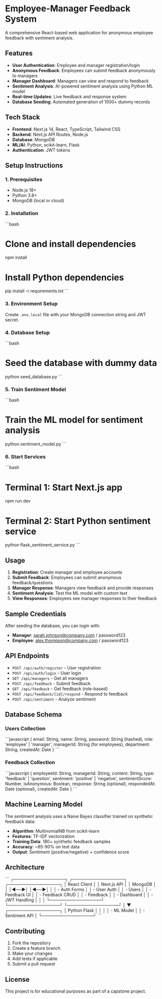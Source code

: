 # Employee-Manager Feedback System

A comprehensive React-based web application for anonymous employee feedback with sentiment analysis.

## Features

- **User Authentication**: Employee and manager registration/login
- **Anonymous Feedback**: Employees can submit feedback anonymously to managers
- **Manager Dashboard**: Managers can view and respond to feedback
- **Sentiment Analysis**: AI-powered sentiment analysis using Python ML model
- **Real-time Updates**: Live feedback and response system
- **Database Seeding**: Automated generation of 1000+ dummy records

## Tech Stack

- **Frontend**: Next.js 14, React, TypeScript, Tailwind CSS
- **Backend**: Next.js API Routes, Node.js
- **Database**: MongoDB
- **ML/AI**: Python, scikit-learn, Flask
- **Authentication**: JWT tokens

## Setup Instructions

### 1. Prerequisites

- Node.js 18+ 
- Python 3.8+
- MongoDB (local or cloud)

### 2. Installation

\`\`\`bash
# Clone and install dependencies
npm install

# Install Python dependencies
pip install -r requirements.txt
\`\`\`

### 3. Environment Setup

Create `.env.local` file with your MongoDB connection string and JWT secret.

### 4. Database Setup

\`\`\`bash
# Seed the database with dummy data
python  seed_database.py
\`\`\`

### 5. Train Sentiment Model

\`\`\`bash
# Train the ML model for sentiment analysis
python sentiment_model.py
\`\`\`

### 6. Start Services

\`\`\`bash
# Terminal 1: Start Next.js app
npm run dev

# Terminal 2: Start Python sentiment service
<!-- cd C:\Users\Admin\Downloads\anonymous-feedback-system\scripts  first need to go to the scripts folder -->
python flask_sentiment_service.py
\`\`\`

## Usage

1. **Registration**: Create manager and employee accounts
2. **Submit Feedback**: Employees can submit anonymous feedback/questions
3. **Manager Response**: Managers view feedback and provide responses
4. **Sentiment Analysis**: Test the ML model with custom text
5. **View Responses**: Employees see manager responses to their feedback

## Sample Credentials

After seeding the database, you can login with:
- **Manager**: sarah.johnson@company.com / password123
- **Employee**: alex.thompson@company.com / password123

## API Endpoints

- `POST /api/auth/register` - User registration
- `POST /api/auth/login` - User login
- `GET /api/managers` - Get all managers
- `POST /api/feedback` - Submit feedback
- `GET /api/feedback` - Get feedback (role-based)
- `POST /api/feedback/[id]/respond` - Respond to feedback
- `POST /api/sentiment` - Analyze sentiment

## Database Schema

### Users Collection
\`\`\`javascript
{
  email: String,
  name: String,
  password: String (hashed),
  role: 'employee' | 'manager',
  managerId: String (for employees),
  department: String,
  createdAt: Date
}
\`\`\`

### Feedback Collection
\`\`\`javascript
{
  employeeId: String,
  managerId: String,
  content: String,
  type: 'feedback' | 'question',
  sentiment: 'positive' | 'negative',
  sentimentScore: Number,
  isAnonymous: Boolean,
  response: String (optional),
  respondedAt: Date (optional),
  createdAt: Date
}
\`\`\`

## Machine Learning Model

The sentiment analysis uses a Naive Bayes classifier trained on synthetic feedback data:

- **Algorithm**: MultinomialNB from scikit-learn
- **Features**: TF-IDF vectorization
- **Training Data**: 180+ synthetic feedback samples
- **Accuracy**: ~85-90% on test data
- **Output**: Sentiment (positive/negative) + confidence score

## Architecture

\`\`\`
┌─────────────────┐    ┌─────────────────┐    ┌─────────────────┐
│   React Client  │    │  Next.js API    │    │    MongoDB      │
│                 │◄──►│                 │◄──►│                 │
│ - Auth Forms    │    │ - User Auth     │    │ - Users         │
│ - Feedback UI   │    │ - Feedback CRUD │    │ - Feedback      │
│ - Dashboard     │    │ - JWT Handling  │    │                 │
└─────────────────┘    └─────────────────┘    └─────────────────┘
                                │
                                ▼
                       ┌─────────────────┐
                       │  Python Flask   │
                       │                 │
                       │ - ML Model      │
                       │ - Sentiment API │
                       └─────────────────┘
\`\`\`

## Contributing

1. Fork the repository
2. Create a feature branch
3. Make your changes
4. Add tests if applicable
5. Submit a pull request

## License

This project is for educational purposes as part of a capstone project.
